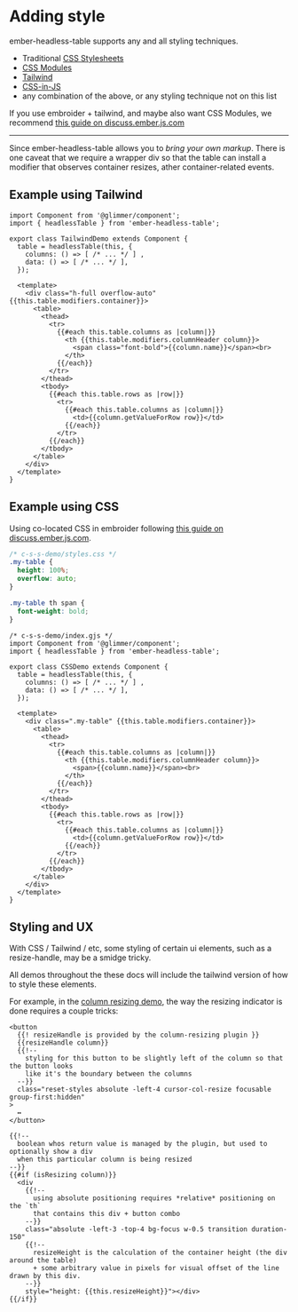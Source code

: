 # Adding style

ember-headless-table supports any and all styling techniques.
- Traditional [CSS Stylesheets][css-stylesheets]
- [CSS Modules][css-modules]
- [Tailwind][css-tailwind]
- [CSS-in-JS][css-in-js]
- any combination of the above, or any styling technique not on this list

If you use embroider + tailwind, and maybe also want CSS Modules, we recommend [this guide on discuss.ember.js.com][guide-modern-css]

[css-stylesheets]: https://developer.mozilla.org/en-US/docs/Web/CSS
[css-modules]: https://github.com/css-modules/css-modules
[css-tailwind]: https://tailwindcss.com/
[css-in-js]: https://github.com/rajasegar/ember-csz

[guide-modern-css]: https://discuss.emberjs.com/t/ember-modern-css/19614

<hr />

Since ember-headless-table allows you to _bring your own markup_.
There is one caveat that we require a wrapper div so that the table can install a modifier that observes container resizes, ather container-related events.


## Example using Tailwind

```gjs
import Component from '@glimmer/component';
import { headlessTable } from 'ember-headless-table';

export class TailwindDemo extends Component {
  table = headlessTable(this, {
    columns: () => [ /* ... */ ] ,
    data: () => [ /* ... */ ],
  });

  <template>
    <div class="h-full overflow-auto" {{this.table.modifiers.container}}>
      <table>
        <thead>
          <tr>
            {{#each this.table.columns as |column|}}
              <th {{this.table.modifiers.columnHeader column}}>
                <span class="font-bold">{{column.name}}</span><br>
              </th>
            {{/each}}
          </tr>
        </thead>
        <tbody>
          {{#each this.table.rows as |row|}}
            <tr>
              {{#each this.table.columns as |column|}}
                <td>{{column.getValueForRow row}}</td>
              {{/each}}
            </tr>
          {{/each}}
        </tbody>
      </table>
    </div>
  </template>
}
```

## Example using CSS


Using co-located CSS in embroider following [this guide on discuss.ember.js.com][guide-modern-css].

```css
/* c-s-s-demo/styles.css */
.my-table {
  height: 100%;
  overflow: auto;
}

.my-table th span {
  font-weight: bold;
}
```
```gjs
/* c-s-s-demo/index.gjs */
import Component from '@glimmer/component';
import { headlessTable } from 'ember-headless-table';

export class CSSDemo extends Component {
  table = headlessTable(this, {
    columns: () => [ /* ... */ ] ,
    data: () => [ /* ... */ ],
  });

  <template>
    <div class=".my-table" {{this.table.modifiers.container}}>
      <table>
        <thead>
          <tr>
            {{#each this.table.columns as |column|}}
              <th {{this.table.modifiers.columnHeader column}}>
                <span>{{column.name}}</span><br>
              </th>
            {{/each}}
          </tr>
        </thead>
        <tbody>
          {{#each this.table.rows as |row|}}
            <tr>
              {{#each this.table.columns as |column|}}
                <td>{{column.getValueForRow row}}</td>
              {{/each}}
            </tr>
          {{/each}}
        </tbody>
      </table>
    </div>
  </template>
}
```

## Styling and UX

With CSS / Tailwind / etc, some styling of certain ui elements, such as a resize-handle, may be a smidge tricky.

All demos throughout the these docs will include the tailwind version of how to style these elements.

For example, in the [column resizing demo](/docs/plugins/column-resizing),
the way the resizing indicator is done requires a couple tricks:

```glimmer
<button
  {{! resizeHandle is provided by the column-resizing plugin }}
  {{resizeHandle column}}
  {{!--
    styling for this button to be slightly left of the column so that the button looks
    like it's the boundary between the columns
  --}}
  class="reset-styles absolute -left-4 cursor-col-resize focusable group-first:hidden"
>
  ↔
</button>

{{!--
  boolean whos return value is managed by the plugin, but used to optionally show a div
  when this particular column is being resized
--}}
{{#if (isResizing column)}}
  <div
    {{!--
      using absolute positioning requires *relative* positioning on the `th`
      that contains this div + button combo
    --}}
    class="absolute -left-3 -top-4 bg-focus w-0.5 transition duration-150"
    {{!--
      resizeHeight is the calculation of the container height (the div around the table)
      + some arbitrary value in pixels for visual offset of the line drawn by this div.
    --}}
    style="height: {{this.resizeHeight}}"></div>
{{/if}}
```
